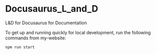 # Docusaurus_L_and_D
L&amp;D for Docusaurus for Documentation

To get up and running quickly for local development, run the following commands from my-website\:

`npm run start`